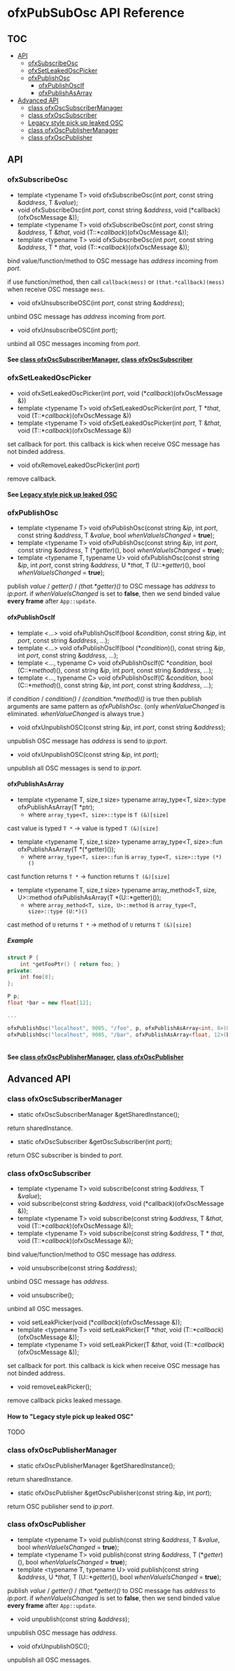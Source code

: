 # ofxPubSubOsc API Reference

## TOC

* [API](#API)
	* [ofxSubscribeOsc](#API_ofxSubscribeOsc)
	* [ofxSetLeakedOscPicker](#API_ofxSetLeakedOscPicker)
	* [ofxPublishOsc](#API_ofxPublishOsc)
		* [ofxPublishOscIf](API_ofxPublishOscIf)
		* [ofxPublishAsArray](API_ofxPublishAsArray)
* [Advanced API](#AdvancedAPI)
	* [class ofxOscSubscriberManager](#Advanced_ofxOscSubscriberManager)
	* [class ofxOscSubscriber](#Advanced_ofxOscSubscriber)
	* [Legacy style pick up leaked OSC](#Advanced_LegacyStylePickUpLeakedOSCMessage)
	* [class ofxOscPublisherManager](#Advanced_ofxOscPublisherManager)
	* [class ofxOscPublisher](#Advanced_ofxOscPublisher)

## <a name="API">API</a>

### <a name="API_ofxSubscribeOsc">ofxSubscribeOsc</a>

* template \<typename T\> void ofxSubscribeOsc(int _port_, const string &_address_, T &_value_);
* void ofxSubscribeOsc(int _port_, const string &_address_, void (*callback)(ofxOscMessage &));
* template \<typename T\> void ofxSubscribeOsc(int _port_, const string &_address_, T &_that_, void (T::*_callback_)(ofxOscMessage &));
* template \<typename T\> void ofxSubscribeOsc(int _port_, const string &_address_, T * _that_, void (T::*_callback_)(ofxOscMessage &));

bind value/function/method to OSC message has _address_ incoming from _port_.

if use function/method, then call `callback(mess)` or `(that.*callback)(mess)` when receive OSC message `mess`.

* void ofxUnsubscribeOSC(int _port_, const string &_address_);

unbind OSC message has _address_ incoming from _port_.

* void ofxUnsubscribeOSC(int _port_);

unbind all OSC messages incoming from _port_.

#### See [class ofxOscSubscriberManager](#Advanced_ofxOscSubscriberManager), [class ofxOscSubscriber](#Advanced_ofxOscSubscriber)

### <a name="API_ofxSetLeakedOscPicker">ofxSetLeakedOscPicker</a>

* void ofxSetLeakedOscPicker(int _port_, void (\*_callback_)(ofxOscMessage &))
* template \<typename T\> void ofxSetLeakedOscPicker(int _port_, T \*_that_, void (T::\*_callback_)(ofxOscMessage &)) 
* template \<typename T\> void ofxSetLeakedOscPicker(int _port_, T &_that_, void (T::\*_callback_)(ofxOscMessage &)) 

set callback for port. this callback is kick when receive OSC message has not binded address.

* void ofxRemoveLeakedOscPicker(int _port_)

remove callback.

#### See [Legacy style pick up leaked OSC](#Advanced_LegacyStylePickUpLeakedOSCMessage)

### <a name="API_ofxPublishOsc">ofxPublishOsc</a>

* template \<typename T\> void ofxPublishOsc(const string &_ip_, int _port_, const string &_address_, T &_value_, bool _whenValueIsChanged_ = **true**);
* template \<typename T\> void ofxPublishOsc(const string &_ip_, int _port_, const string &_address_, T (\*_getter_)(), bool _whenValueIsChanged_ = **true**);
* template \<typename T, typename U\> void ofxPublishOsc(const string &_ip_, int _port_, const string &_address_, U \*_that_, T (U::\*_getter_)(), bool _whenValueIsChanged_ = **true**);

publish _value_ / _getter()_ / _(that.\*getter)()_ to OSC message has _address_ to _ip:port_. if _whenValueIsChanged_ is set to **false**, then we send binded value **every frame** after `App::update`.

#### <a name="API_ofxPublishOscIf">ofxPublishOscIf</a>

* template \<...\> void ofxPublishOscIf(bool &_condition_, const string &_ip_, int _port_, const string &_address_, ...);
* template \<...\> void ofxPublishOscIf(bool (*_condition_)(), const string &_ip_, int _port_, const string &_address_, ...);
* template \<..., typename C\> void ofxPublishOscIf(C \*_condition_, bool (C::\*_method_)(), const string &_ip_, int _port_, const string &_address_, ...);
* template \<..., typename C\> void ofxPublishOscIf(C &_condition_, bool (C::\*_method_)(), const string &_ip_, int _port_, const string &_address_, ...);

if _condition_ / _condition()_ / _(condition.*method)()_ is true then publish arguments are same pattern as _ofxPublishOsc_. (only _whenValueChanged_ is eliminated. _whenValueChanged_ is always true.)

* void ofxUnpublishOSC(const string &_ip_, int _port_, const string &_address_);

unpublish OSC message has _address_ is send to _ip:port_.

* void ofxUnpublishOSC(const string &_ip_, int _port_);

unpublish all OSC messages is send to _ip:port_.

#### <a name="API_ofxPublishAsArray">ofxPublishAsArray</a>

* template \<typename T, size_t size\> typename array_type<T, size>::type ofxPublishAsArray(T \*ptr);
	* where `array_type<T, size>::type` is `T (&)[size]`

cast value is typed `T *` -> value is typed `T (&)[size]`

* template \<typename T, size_t size\> typename array_type<T, size>::fun ofxPublishAsArray(T \*(\*getter)());
	* where `array_type<T, size>::fun` is `array_type<T, size>::type (*)()`

cast function returns `T *` -> function returns `T (&)[size]`

* template \<typename T, size_t size\> typename array_method<T, size, U>::method ofxPublishAsArray(T \*(U::\*getter)());
	* where `array_method<T, size, U>::method` is `array_type<T, size>::type (U:*)()`

cast method of `U` returns `T *` -> method of `U` returns `T (&)[size]`

##### Example

```cpp
struct P {
	int *getFooPtr() { return foo; }
private:
	int foo[8];
};

P p;
float *bar = new float[12];

...

ofxPublishOsc("localhost", 9005, "/foo", p, ofxPublishAsArray<int, 8>(&P::getFooPtr));
ofxPublishOsc("localhost", 9005, "/bar", ofxPublishAsArray<float, 12>(bar));
	
```

#### See [class ofxOscPublisherManager](#Advanced_ofxOscPublisherManager), [class ofxOscPublisher](#Advanced_ofxOscPublisher)

## <a name="AdvancedAPI">Advanced API</a>

### <a name="Advanced_ofxOscSubscriberManager">class ofxOscSubscriberManager</a>

* static ofxOscSubscriberManager &getSharedInstance();

return sharedInstance.

* static ofxOscSubscriber &getOscSubscriber(int _port_);

return OSC subscriber is binded to _port_.

### <a name="Advanced_ofxOscSubscriber">class ofxOscSubscriber</a>

* template \<typename T\> void subscribe(const string &_address_, T &_value_);
* void subscribe(const string &_address_, void (*callback)(ofxOscMessage &));
* template \<typename T\> void subscribe(const string &_address_, T &_that_, void (T::*_callback_)(ofxOscMessage &));
* template \<typename T\> void subscribe(const string &_address_, T * _that_, void (T::*_callback_)(ofxOscMessage &));

bind value/function/method to OSC message has _address_.

* void unsubscribe(const string &_address_);

unbind OSC message has _address_.

* void unsubscribe();

unbind all OSC messages.

* void setLeakPicker(void (\*_callback_)(ofxOscMessage &));
* template \<typename T\> void setLeakPicker(T \*_that_, void (T::\*_callback_)(ofxOscMessage &));
* template \<typename T\> void setLeakPicker(T &_that_, void (T::\*_callback_)(ofxOscMessage &));

set callback for port. this callback is kick when receive OSC message has not binded address.

* void removeLeakPicker();

remove callback picks leaked message.

#### <a name="Advanced_LegacyStylePickUpLeakedOSCMessage">How to "Legacy style pick up leaked OSC"</a>

TODO

### <a name="Advanced_ofxOscPublisherManager">class ofxOscPublisherManager</a>

* static ofxOscPublisherManager &getSharedInstance();

return sharedInstance.

* static ofxOscPublisher &getOscPublisher(const string &_ip_, int _port_);

return OSC publisher send to _ip:port_.

### <a name="Advanced_ofxOscPublisher">class ofxOscPublisher</a>

* template \<typename T\> void publish(const string &_address_, T &_value_, bool _whenValueIsChanged_ = **true**);
* template \<typename T\> void publish(const string &_address_, T (*_getter_)(), bool _whenValueIsChanged_ = **true**);
* template \<typename T, typename U\> void publish(const string &_address_, U \*_that_, T (U::*_getter_)(), bool _whenValueIsChanged_ = **true**);

publish _value_ / _getter()_ / _(that.*getter)()_ to OSC message has _address_ to _ip:port_. if _whenValueIsChanged_ is set to **false**, then we send binded value **every frame** after `App::update`.

* void unpublish(const string &_address_);

unpublish OSC message has _address_.

* void ofxUnpublishOSC();

unpublish all OSC messages.
